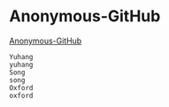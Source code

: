 # Anonymous-GitHub

[Anonymous-GitHub](https://anonymous.4open.science/)

```
Yuhang
yuhang
Song
song
Oxford
oxford
```
